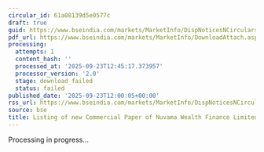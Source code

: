 ```yaml
---
circular_id: 61a08139d5e0577c
draft: true
guid: https://www.bseindia.com/markets/MarketInfo/DispNoticesNCirculars.aspx?Noticeid={A382EFB8-624D-4EF4-B2A2-2FE9DEE0ADA7}&noticeno=20250923-34&dt=09/23/2025&icount=34&totcount=55&flag=0
pdf_url: https://www.bseindia.com/markets/MarketInfo/DownloadAttach.aspx?id=20250923-34&attachedId=
processing:
  attempts: 1
  content_hash: ''
  processed_at: '2025-09-23T12:45:17.373957'
  processor_version: '2.0'
  stage: download_failed
  status: failed
published_date: '2025-09-23T12:00:05+00:00'
rss_url: https://www.bseindia.com/markets/MarketInfo/DispNoticesNCirculars.aspx?Noticeid={A382EFB8-624D-4EF4-B2A2-2FE9DEE0ADA7}&noticeno=20250923-34&dt=09/23/2025&icount=34&totcount=55&flag=0
source: bse
title: Listing of new Commercial Paper of Nuvama Wealth Finance Limited
---
```


Processing in progress...